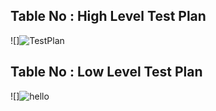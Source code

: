 ## Table No : High Level Test Plan

![]![TestPlan](https://user-images.githubusercontent.com/51353092/142988389-9baa6bf8-1d1a-451e-bd8c-a098ba21aa69.PNG)



## Table No : Low Level Test Plan

![]![hello](https://user-images.githubusercontent.com/51353092/143170824-22692e19-ff4e-453d-a8fb-cbd4fe91ca6f.PNG)
